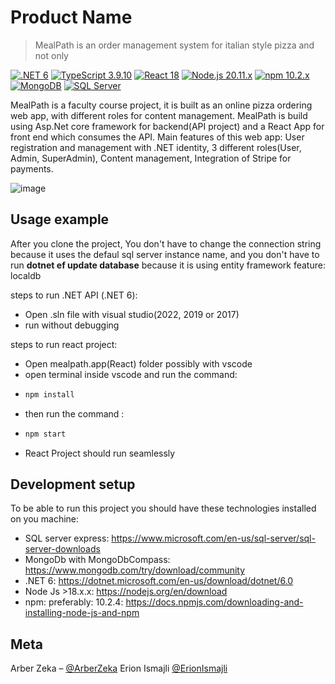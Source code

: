# Product Name
> MealPath is an order management system for italian style pizza and not only

[![.NET 6](https://img.shields.io/badge/.NET-6-512BD4.svg)](https://dotnet.microsoft.com/)
[![TypeScript 3.9.10](https://img.shields.io/badge/TypeScript-3.9.10-007ACC.svg)](https://www.typescriptlang.org/)
[![React 18](https://img.shields.io/badge/React-18-61DAFB.svg)](https://reactjs.org/)
[![Node.js 20.11.x](https://img.shields.io/badge/Node.js-20.11.x-339933.svg)](https://nodejs.org/)
[![npm 10.2.x](https://img.shields.io/badge/npm-10.2.x-CB3837.svg)](https://www.npmjs.com/)
[![MongoDB](https://img.shields.io/badge/MongoDB-Latest-47A248.svg)](https://www.mongodb.com/)
[![SQL Server](https://img.shields.io/badge/SQL_Server-Latest-CC2927.svg)](https://www.microsoft.com/en-us/sql-server)


MealPath is a faculty course project, it is built as an online pizza ordering web app, with different roles for content management.
MealPath is build using Asp.Net core framework for backend(API project) and a React App for front end which consumes the API.
Main features of this web app: User registration and management with .NET identity, 3 different roles(User, Admin, SuperAdmin), Content management,
Integration of Stripe for payments.


![image](https://github.com/ArberZe/MealPath.OrderManagement/assets/67877624/f7809015-da9e-4284-9839-2bfac7709077)


## Usage example

After you clone the project,
You don't have to change the connection string because it uses the defaul sql server instance name, 
and you don't have to run **dotnet ef update database** because it is using entity framework feature: localdb 

steps to run .NET API (.NET 6):
- Open .sln file with visual studio(2022, 2019 or 2017)
- run without debugging

steps to run react project:
- Open mealpath.app(React) folder possibly with vscode
- open terminal inside vscode and run the command:
- ```sh
  npm install
  ```
- then run the command :
- ```sh
  npm start
  ```
- React Project should run seamlessly


## Development setup

To be able to run this project you should have these technologies installed on you machine:
- SQL server express: https://www.microsoft.com/en-us/sql-server/sql-server-downloads
- MongoDb with MongoDbCompass: https://www.mongodb.com/try/download/community
- .NET 6: https://dotnet.microsoft.com/en-us/download/dotnet/6.0
- Node Js >18.x.x: https://nodejs.org/en/download
- npm: preferably: 10.2.4: https://docs.npmjs.com/downloading-and-installing-node-js-and-npm
## Meta

Arber Zeka – [@ArberZeka](https://www.linkedin.com/in/arber-zeka-742452220/) 
Erion Ismajli [@ErionIsmajli](https://www.linkedin.com/in/erion-ismajli/)
